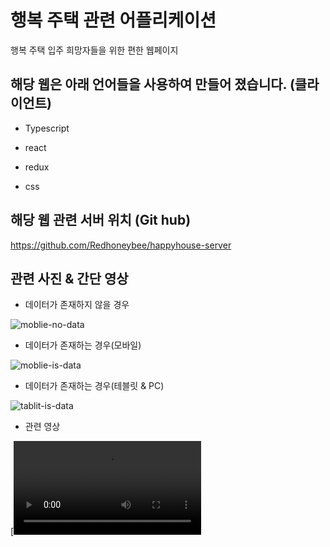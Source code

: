 # 행복 주택 관련 어플리케이션 

행복 주택 입주 희망자들을 위한 편한 웹페이지

## 해당 웹은 아래 언어들을 사용하여 만들어 졌습니다. (클라이언트)

 * Typescript
 
 * react

 * redux
 
 * css



## 해당 웹 관련 서버 위치 (Git hub)

https://github.com/Redhoneybee/happyhouse-server


## 관련 사진 & 간단 영상

 * 데이터가 존재하지 않을 경우
 
![moblie-no-data](https://user-images.githubusercontent.com/60745551/107600078-ff8f2500-6c65-11eb-9f4f-b1960169d668.PNG)

 
 * 데이터가 존재하는 경우(모바일)
 
![moblie-is-data](https://user-images.githubusercontent.com/60745551/107600147-37966800-6c66-11eb-8dcf-9801b190b47a.PNG)


 * 데이터가 존재하는 경우(테블릿 & PC)
 
![tablit-is-data](https://user-images.githubusercontent.com/60745551/107600180-4d0b9200-6c66-11eb-8cca-ef7e418f8a19.PNG)


 * 관련 영상
 
 [![Watch the video](https://user-images.githubusercontent.com/60745551/107600223-775d4f80-6c66-11eb-9c6e-7347d913f8b7.mp4)

